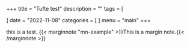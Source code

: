 +++
title = "Tufte test"
description = ""
tags = [

]
date = "2022-11-08"
categories = [
]
menu = "main"
+++


this is a test. {{< marginnote "mn-example" >}}This is a margin note.{{< /marginnote >}}


